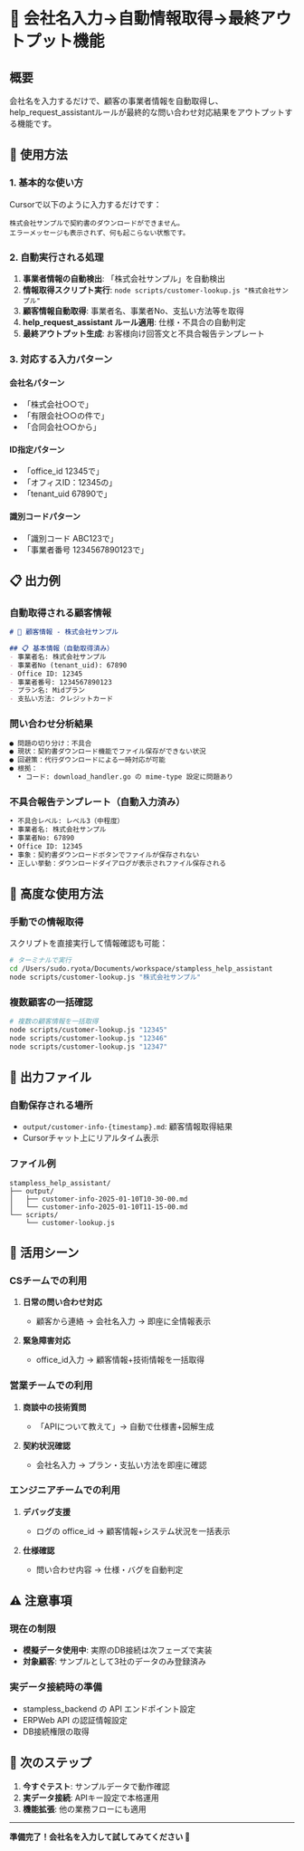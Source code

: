 # 🚀 会社名入力→自動情報取得→最終アウトプット機能

## 概要
会社名を入力するだけで、顧客の事業者情報を自動取得し、help_request_assistantルールが最終的な問い合わせ対応結果をアウトプットする機能です。

## 🎯 使用方法

### **1. 基本的な使い方**
Cursorで以下のように入力するだけです：

```
株式会社サンプルで契約書のダウンロードができません。
エラーメッセージも表示されず、何も起こらない状態です。
```

### **2. 自動実行される処理**
1. **事業者情報の自動検出**: 「株式会社サンプル」を自動検出
2. **情報取得スクリプト実行**: `node scripts/customer-lookup.js "株式会社サンプル"`
3. **顧客情報自動取得**: 事業者名、事業者No、支払い方法等を取得
4. **help_request_assistant ルール適用**: 仕様・不具合の自動判定
5. **最終アウトプット生成**: お客様向け回答文と不具合報告テンプレート

### **3. 対応する入力パターン**

#### **会社名パターン**
- 「株式会社○○で」
- 「有限会社○○の件で」  
- 「合同会社○○から」

#### **ID指定パターン**
- 「office_id 12345で」
- 「オフィスID：12345の」
- 「tenant_uid 67890で」

#### **識別コードパターン**
- 「識別コード ABC123で」
- 「事業者番号 1234567890123で」

## 📋 出力例

### **自動取得される顧客情報**
```markdown
# 🏢 顧客情報 - 株式会社サンプル

## 📋 基本情報（自動取得済み）
- 事業者名: 株式会社サンプル
- 事業者No (tenant_uid): 67890
- Office ID: 12345
- 事業者番号: 1234567890123
- プラン名: Midプラン
- 支払い方法: クレジットカード
```

### **問い合わせ分析結果**
```markdown
● 問題の切り分け：不具合
● 現状：契約書ダウンロード機能でファイル保存ができない状況
● 回避策：代行ダウンロードによる一時対応が可能
● 根拠：
  • コード: download_handler.go の mime-type 設定に問題あり
```

### **不具合報告テンプレート（自動入力済み）**
```markdown
• 不具合レベル: レベル3（中程度）
• 事業者名: 株式会社サンプル
• 事業者No: 67890
• Office ID: 12345
• 事象：契約書ダウンロードボタンでファイルが保存されない
• 正しい挙動：ダウンロードダイアログが表示されファイル保存される
```

## 🔧 高度な使用方法

### **手動での情報取得**
スクリプトを直接実行して情報確認も可能：

```bash
# ターミナルで実行
cd /Users/sudo.ryota/Documents/workspace/stampless_help_assistant
node scripts/customer-lookup.js "株式会社サンプル"
```

### **複数顧客の一括確認**
```bash
# 複数の顧客情報を一括取得
node scripts/customer-lookup.js "12345"
node scripts/customer-lookup.js "12346" 
node scripts/customer-lookup.js "12347"
```

## 📁 出力ファイル

### **自動保存される場所**
- `output/customer-info-{timestamp}.md`: 顧客情報取得結果
- Cursorチャット上にリアルタイム表示

### **ファイル例**
```
stampless_help_assistant/
├── output/
│   ├── customer-info-2025-01-10T10-30-00.md
│   └── customer-info-2025-01-10T11-15-00.md
└── scripts/
    └── customer-lookup.js
```

## 🎯 活用シーン

### **CSチームでの利用**
1. **日常の問い合わせ対応**
   - 顧客から連絡 → 会社名入力 → 即座に全情報表示
   
2. **緊急障害対応**
   - office_id入力 → 顧客情報+技術情報を一括取得

### **営業チームでの利用**  
1. **商談中の技術質問**
   - 「APIについて教えて」→ 自動で仕様書+図解生成
   
2. **契約状況確認**
   - 会社名入力 → プラン・支払い方法を即座に確認

### **エンジニアチームでの利用**
1. **デバッグ支援**
   - ログの office_id → 顧客情報+システム状況を一括表示
   
2. **仕様確認**
   - 問い合わせ内容 → 仕様・バグを自動判定

## ⚠️ 注意事項

### **現在の制限**
- **模擬データ使用中**: 実際のDB接続は次フェーズで実装
- **対象顧客**: サンプルとして3社のデータのみ登録済み

### **実データ接続時の準備**
- stampless_backend の API エンドポイント設定
- ERPWeb API の認証情報設定
- DB接続権限の取得

## 🚀 次のステップ

1. **今すぐテスト**: サンプルデータで動作確認
2. **実データ接続**: APIキー設定で本格運用
3. **機能拡張**: 他の業務フローにも適用

---

**準備完了！会社名を入力して試してみてください 🎉**
